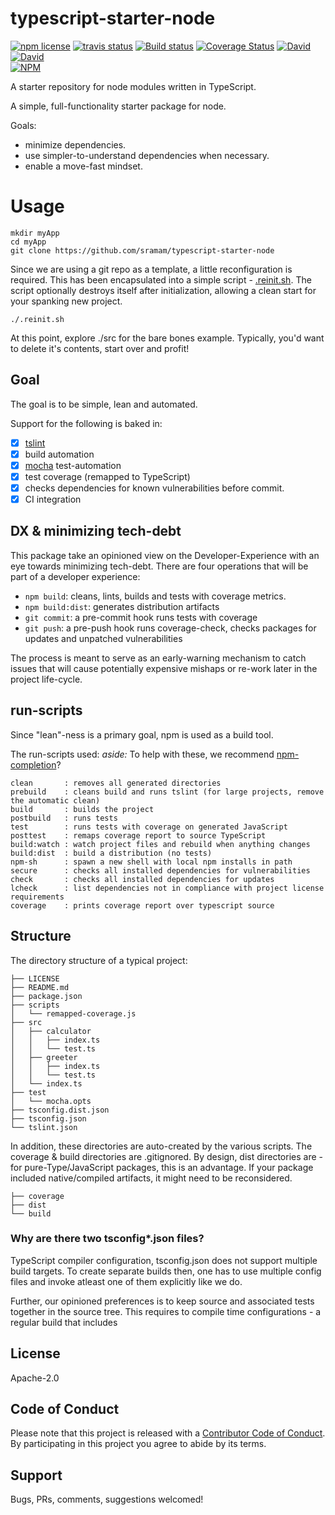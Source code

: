 # typescript-starter-node
<!-- badge -->
[![npm license](https://img.shields.io/npm/l/typescript-starter-node.svg)](https://www.npmjs.com/package/typescript-starter-node)
[![travis status](https://img.shields.io/travis/sramam/typescript-starter-node.svg)](https://travis-ci.org/sramam/typescript-starter-node)
[![Build status](https://ci.appveyor.com/api/projects/status/90am2usst4qeutgi?svg=true)](https://ci.appveyor.com/project/sramam/typescript-starter-node)
[![Coverage Status](https://coveralls.io/repos/github/sramam/typescript-starter-node/badge.svg?branch=master)](https://coveralls.io/github/sramam/typescript-starter-node?branch=master)
[![David](https://david-dm.org/sramam/typescript-starter-node/status.svg)](https://david-dm.org/sramam/typescript-starter-node)
[![David](https://david-dm.org/sramam/typescript-starter-node/dev-status.svg)](https://david-dm.org/sramam/typescript-starter-node?type=dev)
<br/>
[![NPM](https://nodei.co/npm/typescript-starter-node.png?downloads=true&downloadRank=true&stars=true)](https://nodei.co/npm/typescript-starter-node/)
<!-- endbadge -->
A starter repository for node modules written in TypeScript.

A simple, full-functionality starter package for node.

Goals:
- minimize dependencies.
- use simpler-to-understand dependencies when necessary.
- enable a move-fast mindset.

# Usage

```
mkdir myApp
cd myApp
git clone https://github.com/sramam/typescript-starter-node
```

Since we are using a git repo as a template, a little reconfiguration is required.
This has been encapsulated into a simple script - [.reinit.sh](./.reinit.sh).
The script optionally destroys itself after initialization, allowing a clean start
for your spanking new project.

```
./.reinit.sh
```

At this point, explore ./src for the bare bones example.
Typically, you'd want to delete it's contents, start over and profit!

## Goal
The goal is to be simple, lean and automated.

Support for the following is baked in:

- [x] [tslint](https://github.com/palantir/tslint)
- [x] build automation
- [x] [mocha](https://mochajs.org/) test-automation
- [x] test coverage (remapped to TypeScript)
- [x] checks dependencies for known vulnerabilities before commit.
- [x] CI integration

## DX & minimizing tech-debt
This package take an opinioned view on the Developer-Experience with an eye towards minimizing tech-debt.
There are four operations that will be part of a developer experience:
- `npm build`: cleans, lints, builds and tests with coverage metrics.
- `npm build:dist`: generates distribution artifacts
- `git commit`: a pre-commit hook runs tests with coverage
- `git push`: a pre-push hook runs coverage-check, checks packages for updates and unpatched vulnerabilities

The process is meant to serve as an early-warning mechanism to catch issues that will cause potentially
expensive mishaps or re-work later in the project life-cycle.

## run-scripts
Since "lean"-ness is a primary goal, npm is used as a build tool.

The run-scripts used:
*aside:* To help with these, we recommend [npm-completion](https://docs.npmjs.com/cli/completion)?

    clean       : removes all generated directories
    prebuild    : cleans build and runs tslint (for large projects, remove the automatic clean)
    build       : builds the project
    postbuild   : runs tests
    test        : runs tests with coverage on generated JavaScript
    posttest    : remaps coverage report to source TypeScript
    build:watch : watch project files and rebuild when anything changes
    build:dist  : build a distribution (no tests)
    npm-sh      : spawn a new shell with local npm installs in path
    secure      : checks all installed dependencies for vulnerabilities
    check       : checks all installed dependencies for updates
    lcheck      : list dependencies not in compliance with project license requirements
    coverage    : prints coverage report over typescript source

## Structure
The directory structure of a typical project:

    ├── LICENSE
    ├── README.md
    ├── package.json
    ├── scripts
    │   └── remapped-coverage.js
    ├── src
    │   ├── calculator
    │   │   ├── index.ts
    │   │   └── test.ts
    │   ├── greeter
    │   │   ├── index.ts
    │   │   └── test.ts
    │   └── index.ts
    ├── test
    │   └── mocha.opts
    ├── tsconfig.dist.json
    ├── tsconfig.json
    └── tslint.json

In addition, these directories are auto-created by the various scripts. The coverage & build
directories are .gitignored. By design, dist directories are - for pure-Type/JavaScript packages,
this is an advantage. If your package included native/compiled artifacts, it might need to be reconsidered.

    ├── coverage
    ├── dist
    └── build

### Why are there two tsconfig*.json files?
TypeScript compiler configuration, tsconfig.json does not support multiple build targets.
To create separate builds then, one has to use multiple config files and invoke atleast
 one of them explicitly like we do.

Further, our opinioned preferences is to keep source and associated tests together in the
source tree. This requires to compile time configurations - a regular build that includes

## License
Apache-2.0

## Code of Conduct
Please note that this project is released with a [Contributor Code of Conduct](code-of-conduct.md).
By participating in this project you agree to abide by its terms.

## Support
Bugs, PRs, comments, suggestions welcomed!

